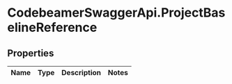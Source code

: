 # CodebeamerSwaggerApi.ProjectBaselineReference

## Properties
Name | Type | Description | Notes
------------ | ------------- | ------------- | -------------
